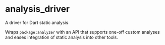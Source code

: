 # analysis_driver
A driver for Dart static analysis

Wraps `package:analyzer` with an API that supports one-off custom analyses and eases integration of static analysis into other tools.
